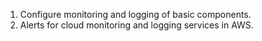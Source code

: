1. Configure monitoring and logging of basic components. 
1. Alerts for cloud monitoring and logging services in AWS.